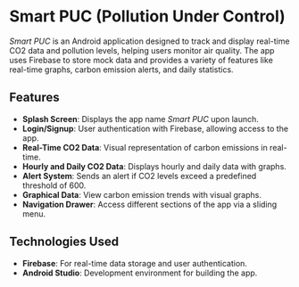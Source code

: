 # Smart PUC (Pollution Under Control)

*Smart PUC* is an Android application designed to track and display real-time CO2 data and pollution levels, helping users monitor air quality. The app uses Firebase to store mock data and provides a variety of features like real-time graphs, carbon emission alerts, and daily statistics.

## Features
- **Splash Screen**: Displays the app name *Smart PUC* upon launch.
- **Login/Signup**: User authentication with Firebase, allowing access to the app.
- **Real-Time CO2 Data**: Visual representation of carbon emissions in real-time.
- **Hourly and Daily CO2 Data**: Displays hourly and daily data with graphs.
- **Alert System**: Sends an alert if CO2 levels exceed a predefined threshold of 600.
- **Graphical Data**: View carbon emission trends with visual graphs.
- **Navigation Drawer**: Access different sections of the app via a sliding menu.

## Technologies Used
- **Firebase**: For real-time data storage and user authentication.
- **Android Studio**: Development environment for building the app.

